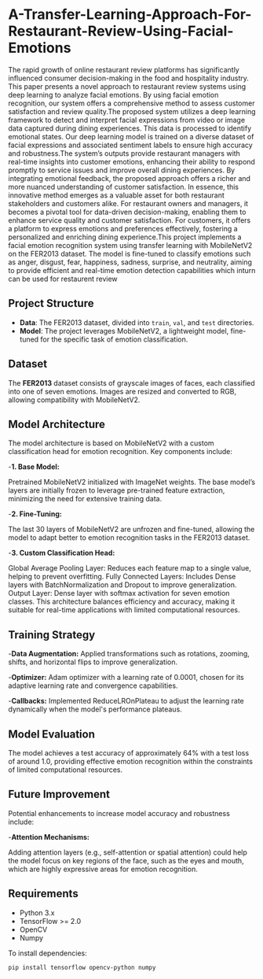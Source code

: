 # A-Transfer-Learning-Approach-For-Restaurant-Review-Using-Facial-Emotions

The rapid growth of online restaurant review platforms has significantly influenced consumer decision-making in
the food and hospitality industry. This paper presents a novel
approach to restaurant review systems using deep learning to
analyze facial emotions. By using facial emotion recognition, our
system offers a comprehensive method to assess customer satisfaction and review quality.The proposed system utilizes a deep
learning framework to detect and interpret facial expressions
from video or image data captured during dining experiences.
This data is processed to identify emotional states. Our deep
learning model is trained on a diverse dataset of facial expressions
and associated sentiment labels to ensure high accuracy and
robustness.The system’s outputs provide restaurant managers
with real-time insights into customer emotions, enhancing their
ability to respond promptly to service issues and improve overall
dining experiences. By integrating emotional feedback, the proposed approach offers a richer and more nuanced understanding
of customer satisfaction. In essence, this innovative method
emerges as a valuable asset for both restaurant stakeholders
and customers alike. For restaurant owners and managers, it
becomes a pivotal tool for data-driven decision-making, enabling
them to enhance service quality and customer satisfaction.
For customers, it offers a platform to express emotions and
preferences effectively, fostering a personalized and enriching
dining experience.This project implements a facial emotion recognition system using transfer learning with MobileNetV2 on the FER2013 dataset. The model is fine-tuned to classify emotions such as anger, disgust, fear, happiness, sadness, surprise, and neutrality, aiming to provide efficient and real-time emotion detection capabilities which inturn can be used for restaurent review

## Project Structure

- **Data**: The FER2013 dataset, divided into `train`, `val`, and `test` directories.
- **Model**: The project leverages MobileNetV2, a lightweight model, fine-tuned for the specific task of emotion classification.

## Dataset

The **FER2013** dataset consists of grayscale images of faces, each classified into one of seven emotions. Images are resized and converted to RGB, allowing compatibility with MobileNetV2.

## Model Architecture
The model architecture is based on MobileNetV2 with a custom classification head for emotion recognition. Key components include:

-**1. Base Model:**

Pretrained MobileNetV2 initialized with ImageNet weights.
The base model’s layers are initially frozen to leverage pre-trained feature extraction, minimizing the need for extensive training data.


-**2. Fine-Tuning:**

The last 30 layers of MobileNetV2 are unfrozen and fine-tuned, allowing the model to adapt better to emotion recognition tasks in the FER2013 dataset.


-**3. Custom Classification Head:**

Global Average Pooling Layer: Reduces each feature map to a single value, helping to prevent overfitting.
Fully Connected Layers: Includes Dense layers with BatchNormalization and Dropout to improve generalization.
Output Layer: Dense layer with softmax activation for seven emotion classes.
This architecture balances efficiency and accuracy, making it suitable for real-time applications with limited computational resources.

## Training Strategy
-**Data Augmentation:** Applied transformations such as rotations, zooming, shifts, and horizontal flips to improve generalization.


-**Optimizer:** Adam optimizer with a learning rate of 0.0001, chosen for its adaptive learning rate and convergence capabilities.


-**Callbacks:** Implemented ReduceLROnPlateau to adjust the learning rate dynamically when the model's performance plateaus.


## Model Evaluation
The model achieves a test accuracy of approximately 64% with a test loss of around 1.0, providing effective emotion recognition within the constraints of limited computational resources.
## Future Improvement
Potential enhancements to increase model accuracy and robustness include:

-**Attention Mechanisms:**

Adding attention layers (e.g., self-attention or spatial attention) could help the model focus on key regions of the face, such as the eyes and mouth, which are highly expressive areas for emotion recognition.


## Requirements

- Python 3.x
- TensorFlow >= 2.0
- OpenCV
- Numpy

To install dependencies:

```bash
pip install tensorflow opencv-python numpy
